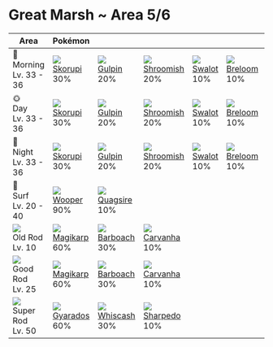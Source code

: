 # Great Marsh ~ Area 5/6

Area                                  | Pokémon                       | &nbsp;                        | &nbsp;                         | &nbsp;                      | &nbsp;                       | &nbsp;
---                                   | ---                           | ---                           | ---                            | ---                         | ---                          | ---
🌅<br>Morning<br>Lv. 33 - 36           | ![][451]<br>[Skorupi]<br>30%  | ![][316]<br>[Gulpin]<br>20%   | ![][285]<br>[Shroomish]<br>20% | ![][317]<br>[Swalot]<br>10% | ![][286]<br>[Breloom]<br>10% | ![][452]<br>[Drapion]<br>10%
🌞<br>Day<br>Lv. 33 - 36               | ![][451]<br>[Skorupi]<br>30%  | ![][316]<br>[Gulpin]<br>20%   | ![][285]<br>[Shroomish]<br>20% | ![][317]<br>[Swalot]<br>10% | ![][286]<br>[Breloom]<br>10% | ![][452]<br>[Drapion]<br>10%
🌙<br>Night<br>Lv. 33 - 36             | ![][451]<br>[Skorupi]<br>30%  | ![][316]<br>[Gulpin]<br>20%   | ![][285]<br>[Shroomish]<br>20% | ![][317]<br>[Swalot]<br>10% | ![][286]<br>[Breloom]<br>10% | ![][452]<br>[Drapion]<br>10%
🌊<br>Surf<br>Lv. 20 - 40              | ![][194]<br>[Wooper]<br>90%   | ![][195]<br>[Quagsire]<br>10% | &nbsp;                         | &nbsp;                      | &nbsp;                       | &nbsp;
![][old-rod]<br>Old Rod<br>Lv. 10     | ![][129]<br>[Magikarp]<br>60% | ![][339]<br>[Barboach]<br>30% | ![][318]<br>[Carvanha]<br>10%  | &nbsp;                      | &nbsp;                       | &nbsp;
![][good-rod]<br>Good Rod<br>Lv. 25   | ![][129]<br>[Magikarp]<br>60% | ![][339]<br>[Barboach]<br>30% | ![][318]<br>[Carvanha]<br>10%  | &nbsp;                      | &nbsp;                       | &nbsp;
![][super-rod]<br>Super Rod<br>Lv. 50 | ![][130]<br>[Gyarados]<br>60% | ![][340]<br>[Whiscash]<br>30% | ![][319]<br>[Sharpedo]<br>10%  | &nbsp;                      | &nbsp;                       | &nbsp;

[Magikarp]: ../../pokemon_changes/129/
[Gyarados]: ../../pokemon_changes/130/
[Wooper]: ../../pokemon_changes/194/
[Quagsire]: ../../pokemon_changes/195/
[Shroomish]: ../../pokemon_changes/285/
[Breloom]: ../../pokemon_changes/286/
[Gulpin]: ../../pokemon_changes/316/
[Swalot]: ../../pokemon_changes/317/
[Carvanha]: ../../pokemon_changes/318/
[Sharpedo]: ../../pokemon_changes/319/
[Barboach]: ../../pokemon_changes/339/
[Whiscash]: ../../pokemon_changes/340/
[Skorupi]: ../../pokemon_changes/451/
[Drapion]: ../../pokemon_changes/452/
[good-rod]: ../img/items/good-rod.png
[old-rod]: ../img/items/old-rod.png
[super-rod]: ../img/items/super-rod.png
[129]: ../img/pokemon/129.png
[130]: ../img/pokemon/130.png
[194]: ../img/pokemon/194.png
[195]: ../img/pokemon/195.png
[285]: ../img/pokemon/285.png
[286]: ../img/pokemon/286.png
[316]: ../img/pokemon/316.png
[317]: ../img/pokemon/317.png
[318]: ../img/pokemon/318.png
[319]: ../img/pokemon/319.png
[339]: ../img/pokemon/339.png
[340]: ../img/pokemon/340.png
[451]: ../img/pokemon/451.png
[452]: ../img/pokemon/452.png

